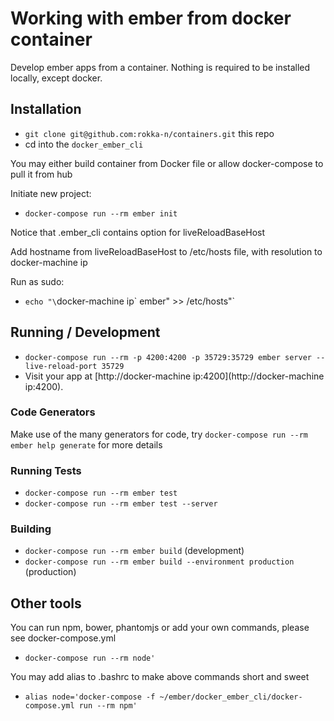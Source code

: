 # Working with ember from docker container 

Develop ember apps from a container. Nothing is required to be installed locally, except docker.

## Installation

* `git clone git@github.com:rokka-n/containers.git` this repo
* cd into the `docker_ember_cli`

You may either build container from Docker file or allow docker-compose to pull it from hub

Initiate new project:
* `docker-compose run --rm ember init`

Notice that .ember_cli contains option for liveReloadBaseHost

Add hostname from liveReloadBaseHost to /etc/hosts file, with resolution to docker-machine ip

Run as sudo:
* `echo "\`docker-machine ip\` ember" >> /etc/hosts"`

## Running / Development

* `docker-compose run --rm -p 4200:4200 -p 35729:35729 ember server --live-reload-port 35729`
* Visit your app at [http://docker-machine ip:4200](http://docker-machine ip:4200).

### Code Generators

Make use of the many generators for code, try `docker-compose run --rm ember help generate` for more details

### Running Tests

* `docker-compose run --rm ember test`
* `docker-compose run --rm ember test --server`

### Building

* `docker-compose run --rm ember build` (development)
* `docker-compose run --rm ember build --environment production` (production)

## Other tools
You can run npm, bower, phantomjs or add your own commands, please see docker-compose.yml
* `docker-compose run --rm node'`

You may add alias to .bashrc to make above commands short and sweet
* `alias node='docker-compose -f ~/ember/docker_ember_cli/docker-compose.yml run --rm npm'`
